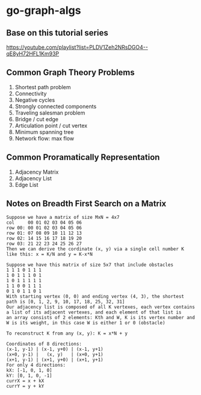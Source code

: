 # go-graph-algs

## Base on this tutorial series

<https://youtube.com/playlist?list=PLDV1Zeh2NRsDGO4--qE8yH72HFL1Km93P>

## Common Graph Theory Problems

1. Shortest path problem
2. Connectivity
3. Negative cycles
4. Strongly connected components
5. Traveling salesman problem
6. Bridge / cut edge
7. Articulation point / cut vertex
8. Minimum spanning tree
9. Network flow: max flow

## Common Proramatically Representation

1. Adjacency Matrix
2. Adjacency List
3. Edge List

## Notes on Breadth First Search on a Matrix

```text
Suppose we have a matrix of size MxN = 4x7
col		00 01 02 03 04 05 06
row 00: 00 01 02 03 04 05 06
row 01: 07 08 09 10 11 12 13
row 02: 14 15 16 17 18 19 20
row 03: 21 22 23 24 25 26 27
Then we can derive the cordinate (x, y) via a single cell number K like this: x = K/N and y = K-x*N

Suppose we have this matrix of size 5x7 that include obstacles
1 1 1 0 1 1 1
1 0 1 1 1 0 1
1 0 1 1 1 1 1
1 1 0 0 1 1 1
0 1 0 1 1 0 1
With starting vertex (0, 0) and ending vertex (4, 3), the shortest path is [0, 1, 2, 9, 10, 17, 18, 25, 32, 31]
Our adjacency list is composed of all K vertexes, each vertex contains a list of its adjacent vertexes, and each element of that list is
an array consists of 2 elements: Kth and W, K is its vertex number and W is its weight, in this case W is either 1 or 0 (obstacle)

To reconstruct K from any (x, y): K = x*N + y

Coordinates of 8 directions:
(x-1, y-1) | (x-1, y+0) | (x-1, y+1)
(x+0, y-1) |   (x, y)   | (x+0, y+1)
(x+1, y-1) | (x+1, y+0) | (x+1, y+1)
For only 4 directions:
kX: [-1, 0, 1, 0]
kY: [0, 1, 0, -1]
currX = x + kX
currY = y + kY
```
